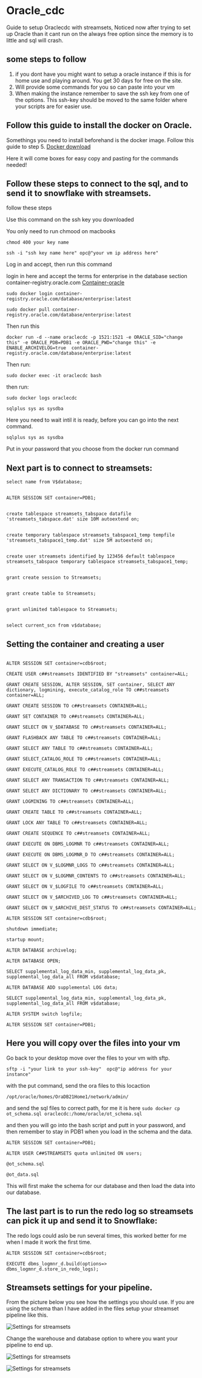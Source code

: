 # Oracle_cdc
Guide to setup Oraclecdc with streamsets,
Noticed now after trying to set up Oracle than it cant run on the always free option since the memory is to little and sql will crash. 

## some steps to follow
1. if you dont have you might want to setup a oracle instance if this is for home use and playing around. You get 30 days for free on the site. 
2. Will provide some commands for you so can paste into your vm
3. When making the instance remember to save the ssh key from one of the options. This ssh-key should be moved to the same folder where your scripts are for easier use.

## Follow this guide to install the docker on Oracle. 

Somethings you need to install beforehand is the docker image. Follow this guide to step 5. 
[Docker download](https://geekscircuit.com/how-to-install-docker-on-oracle-linux-8-7/)

Here it will come boxes for easy copy and pasting for the commands needed!

## Follow these steps to connect to the sql, and to send it to snowflake with streamsets.
follow these steps 

Use this command on the ssh key you downloaded

You only need to run chmood on macbooks 

`chmod 400 your key name`

`ssh -i "ssh key name here" opc@"your vm ip address here"`

Log in and accept, then run this command

login in here and accept the terms for enterprise in the database section container-registry.oracle.com
[Container-oracle](https://container-registry.oracle.com)

`sudo docker login container-registry.oracle.com/database/enterprise:latest`

`sudo docker pull container-registry.oracle.com/database/enterprise:latest`

Then run this

`docker run -d --name oraclecdc -p 1521:1521 -e ORACLE_SID="change this" -e ORACLE_PDB=PDB1 -e ORACLE_PWD="change this" -e ENABLE_ARCHIVELOG=true  container-registry.oracle.com/database/enterprise:latest`

Then run: 

`sudo docker exec -it oraclecdc bash`

then run:

`sudo docker logs oraclecdc`

`sqlplus sys as sysdba`

Here you need to wait intil it is ready, before you can go into the next command. 

`sqlplus sys as sysdba`

Put in your password that you choose from the docker run command

## Next part is to connect to streamsets:

```
select name from V$database;


ALTER SESSION SET container=PDB1;


create tablespace streamsets_tabspace datafile 'streamsets_tabspace.dat' size 10M autoextend on;


create temporary tablespace streamsets_tabspace1_temp tempfile 'streamsets_tabspace1_temp.dat' size 5M autoextend on;


create user streamsets identified by 123456 default tablespace streamsets_tabspace temporary tablespace streamsets_tabspace1_temp;


grant create session to Streamsets;


grant create table to Streamsets;


grant unlimited tablespace to Streamsets;


select current_scn from v$database;
```


## Setting the container and creating a user

```

ALTER SESSION SET container=cdb$root;

CREATE USER c##streamsets IDENTIFIED BY "streamsets" container=ALL;

GRANT CREATE SESSION, ALTER SESSION, SET container, SELECT ANY dictionary, logmining, execute_catalog_role TO c##streamsets container=ALL;

GRANT CREATE SESSION TO c##streamsets CONTAINER=ALL;

GRANT SET CONTAINER TO c##streamsets CONTAINER=ALL;

GRANT SELECT ON V_$DATABASE TO c##streamsets CONTAINER=ALL;

GRANT FLASHBACK ANY TABLE TO c##streamsets CONTAINER=ALL;

GRANT SELECT ANY TABLE TO c##streamsets CONTAINER=ALL;

GRANT SELECT_CATALOG_ROLE TO c##streamsets CONTAINER=ALL;

GRANT EXECUTE_CATALOG_ROLE TO c##streamsets CONTAINER=ALL;

GRANT SELECT ANY TRANSACTION TO c##streamsets CONTAINER=ALL;

GRANT SELECT ANY DICTIONARY TO c##streamsets CONTAINER=ALL;

GRANT LOGMINING TO c##streamsets CONTAINER=ALL;

GRANT CREATE TABLE TO c##streamsets CONTAINER=ALL;

GRANT LOCK ANY TABLE TO c##streamsets CONTAINER=ALL;

GRANT CREATE SEQUENCE TO c##streamsets CONTAINER=ALL;

GRANT EXECUTE ON DBMS_LOGMNR TO c##streamsets CONTAINER=ALL;

GRANT EXECUTE ON DBMS_LOGMNR_D TO c##streamsets CONTAINER=ALL;

GRANT SELECT ON V_$LOGMNR_LOGS TO c##streamsets CONTAINER=ALL;

GRANT SELECT ON V_$LOGMNR_CONTENTS TO c##streamsets CONTAINER=ALL;

GRANT SELECT ON V_$LOGFILE TO c##streamsets CONTAINER=ALL;

GRANT SELECT ON V_$ARCHIVED_LOG TO c##streamsets CONTAINER=ALL;

GRANT SELECT ON V_$ARCHIVE_DEST_STATUS TO c##streamsets CONTAINER=ALL;

ALTER SESSION SET container=cdb$root;

shutdown immediate;

startup mount;

ALTER DATABASE archivelog;

ALTER DATABASE OPEN;

SELECT supplemental_log_data_min, supplemental_log_data_pk, supplemental_log_data_all FROM v$database;

ALTER DATABASE ADD supplemental LOG data;

SELECT supplemental_log_data_min, supplemental_log_data_pk, supplemental_log_data_all FROM v$database;

ALTER SYSTEM switch logfile;

ALTER SESSION SET container=PDB1;
```


## Here you will copy over the files into your vm 


Go back to your desktop move over the files to your vm with sftp.

`sftp -i "your link to your ssh-key"  opc@"ip address for your instance"`

with the put command, send the ora files to this locaction 

`/opt/oracle/homes/OraDB21Home1/network/admin/`

and send the sql files to correct path, for me it is here 
`sudo docker cp ot_schema.sql oraclecdc:/home/oracle/ot_schema.sql`

and then you will go into the bash script and putt in your password, and then remember to stay in PDB1 when you load in the schema and the data.

`ALTER SESSION SET container=PDB1;`

`ALTER USER C##STREAMSETS quota unlimited ON users;`

`@ot_schema.sql` 

`@ot_data.sql`


This will first make the schema for our database and then load the data into our database. 

## The last part is to run the redo log so streamsets can pick it up and send it to Snowflake: 

The redo logs could aslo be run several times, this worked better for me when I made it work the first time. 

`ALTER SESSION SET container=cdb$root;` 

`EXECUTE dbms_logmnr_d.build(options=> dbms_logmnr_d.store_in_redo_logs);`


## Streamsets settings for your pipeline. 

From the picture below you see how the settings you should use. If you are using the schema than I have added in the files setup your streamset pipeline like this.


![Settings for streamsets](https://github.com/fredlau95/Oracle_cdc/blob/main/Pictures_Streamsets/Picture1.png)

Change the warehouse and database option to where you want your pipeline to end up. 

![Settings for streamsets](https://github.com/fredlau95/Oracle_cdc/blob/main/Pictures_Streamsets/Picture2.png)

![Settings for streamsets](https://github.com/fredlau95/Oracle_cdc/blob/main/Pictures_Streamsets/Picture3.png)

